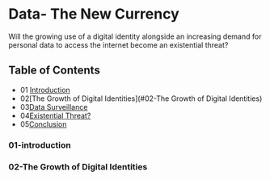# Data- The New Currency
Will the growing use of a digital identity alongside an increasing demand for personal data to access the internet become an existential threat?

## Table of Contents

- 01 [Introduction](#01-introduction)
- 02[The Growth of Digital Identities](#02-The Growth of Digital Identities)
- 03[Data Surveillance](https://github.com/2006695/CS220AU-DP-2022/blob/main/Data%20Surveillance)
- 04[Existential Threat?](https://github.com/2006695/CS220AU-DP-2022/blob/main/Existential%20Threat%3F)
- 05[Conclusion](https://github.com/2006695/CS220AU-DP-2022/blob/main/Conclusion)

### 01-introduction
### 02-The Growth of Digital Identities
